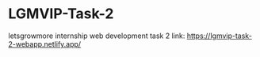# LGMVIP-Task-2
letsgrowmore internship web development task 2
link: https://lgmvip-task-2-webapp.netlify.app/
